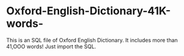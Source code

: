 # Oxford-English-Dictionary-41K-words-
This is an SQL file of Oxford English Dictionary. It includes more than 41,OOO words! Just import the SQL.
